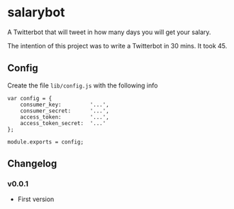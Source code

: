 # salarybot

A Twitterbot that will tweet in how many days you will get your salary.

The intention of this project was to write a Twitterbot in 30 mins. It took 45.

## Config
Create the file `lib/config.js` with the following info

    var config = {
        consumer_key:         '...',
        consumer_secret:      '...',
        access_token:         '...',
        access_token_secret:  '...'
    };

    module.exports = config;


## Changelog
### v0.0.1
* First version
